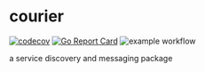 # courier
[![codecov](https://codecov.io/gh/platform-edn/courier/branch/main/graph/badge.svg?token=5IZ9HP3249)](https://codecov.io/gh/platform-edn/courier)
[![Go Report Card](https://goreportcard.com/badge/github.com/platform-eden/courier)](https://goreportcard.com/report/github.com/platform-edn/courier)
![example workflow](https://github.com/platform-edn/courier/actions/workflows/main.yaml/badge.svg)


a service discovery and messaging package
